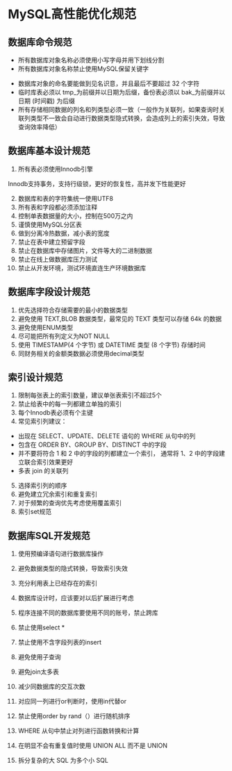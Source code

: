 # MySQL高性能优化规范
## 数据库命令规范
* 所有数据库对象名称必须使用小写字母并用下划线分割
* 所有数据库对象名称禁止使用MySQL保留关键字

- 数据库对象的命名要能做到见名识意，并且最后不要超过 32 个字符
- 临时库表必须以 tmp_为前缀并以日期为后缀，备份表必须以 bak_为前缀并以日期 (时间戳) 为后缀
- 所有存储相同数据的列名和列类型必须一致（一般作为关联列，如果查询时关联列类型不一致会自动进行数据类型隐式转换，会造成列上的索引失效，导致查询效率降低）

## 数据库基本设计规范

1. 所有表必须使用Innodb引擎

Innodb支持事务，支持行级锁，更好的恢复性，高并发下性能更好

2. 数据库和表的字符集统一使用UTF8
3. 所有表和字段都必须添加注释
4. 控制单表数据量的大小，控制在500万之内
5. 谨慎使用MySQL分区表
6. 做到分离冷热数据，减小表的宽度
7. 禁止在表中建立预留字段
8. 禁止在数据库中存储图片，文件等大的二进制数据
9. 禁止在线上做数据库压力测试
10. 禁止从开发环境，测试环境直连生产环境数据库

## 数据库字段设计规范

1. 优先选择符合存储需要的最小的数据类型
2. 避免使用 TEXT,BLOB 数据类型，最常见的 TEXT 类型可以存储 64k 的数据
3. 避免使用ENUM类型
4. 尽可能把所有列定义为NOT NULL
5. 使用 TIMESTAMP(4 个字节) 或 DATETIME 类型 (8 个字节) 存储时间
6. 同财务相关的金额类数据必须使用decimal类型

## 索引设计规范
1. 限制每张表上的索引数量，建议单张表索引不超过5个
2. 禁止给表中的每一列都建立单独的索引
3. 每个Innodb表必须有个主键
4. 常见索引列建议：
* 出现在 SELECT、UPDATE、DELETE 语句的 WHERE 从句中的列
* 包含在 ORDER BY、GROUP BY、DISTINCT 中的字段
* 并不要将符合 1 和 2 中的字段的列都建立一个索引， 通常将 1、2 中的字段建立联合索引效果更好
* 多表 join 的关联列

5. 选择索引列的顺序
6. 避免建立冗余索引和重复索引
7. 对于频繁的查询优先考虑使用覆盖索引
8. 索引set规范

## 数据库SQL开发规范

1. 使用预编译语句进行数据库操作

2. 避免数据类型的隐式转换，导致索引失效

3. 充分利用表上已经存在的索引

4. 数据库设计时，应该要对以后扩展进行考虑

5. 程序连接不同的数据库要使用不同的账号，禁止跨库

6. 禁止使用select *

7. 禁止使用不含字段列表的insert

8. 避免使用子查询

9. 避免join太多表

10. 减少同数据库的交互次数

11. 对应同一列进行or判断时，使用in代替or

12. 禁止使用order by rand（）进行随机排序

13.  WHERE 从句中禁止对列进行函数转换和计算

14. 在明显不会有重复值时使用 UNION ALL 而不是 UNION

15. 拆分复杂的大 SQL 为多个小 SQL
